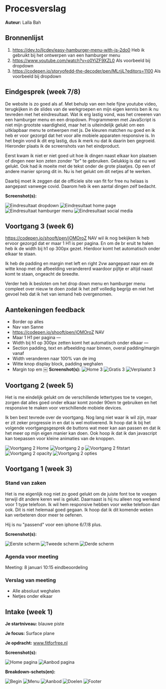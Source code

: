 # Procesverslag
**Auteur:** Lalla Bah


## Bronnenlijst
1.  https://dev.to/ljcdev/easy-hamburger-menu-with-js-2do0 Heb ik gebruikt bij het ontwerpen van een hamburger menu
2.  https://www.youtube.com/watch?v=o0YiZF9XZL0 Als voorbeeld bij dropdown
3.  https://codepen.io/storyofedd-the-decoder/pen/MLrjjL?editors=1100 Als voorbeeld bij dropdown



## Eindgesprek (week 7/8)

De website is zo goed als af. Met behulp van een hele fijne youtube video, terugkijken in de slides van de werkgroepen en mijn eigen kennis ben ik nu tevreden met het eindresultaat. Wat ik erg lastig vond, was het creeeren van een hamburger menu en een dropdown. Programmeren met JavaScript is niet mijn grootste vaardigheid, maar het is uiteindelijk gelukt om een uitklapbaar menu te ontwerpen met js. De kleuren matchen nu goed en ik heb er voor gezorgd dat het voor alle mobiele apparaten responsive is. In het begin vond ik dit erg lastig, dus ik merk nu dat ik daarin ben gegroeid. Hieronder plaats ik de screenshots van het eindproduct.

Eerst kwam ik niet er niet goed uit hoe ik dingen naast elkaar kon plaatsen of dingen neer kon zeten zonder "br" te gebruiken. Gelukkig is dat nu wel gelukt. Ook had ik moeite met de tekst onder de grote plaatjes. Op een of andere manier sprong dit in. Nu is het gelukt om dit netjes af te werken. 

Daarbij moet ik zeggen dat de officiele site van fit for free nu helaas is aangepast vanwege covid. Daarom heb ik een aantal dingen zelf bedacht. 

**Screenshot(s):**

![Eindresultaat dropdown](images/dropdown.eind.png "Eindresultaat dropdown")
![Eindresultaat home page ](images/homepage.png "Eindresultaat home page")
![Eindresultaat hamburger menu](images/ham.eind.png "Eindresultaat hamburger menu")
![Eindresultaat social media](images/socialmedia.png "Eindresultaat social media")






## Voortgang 3 (week 6)

https://codepen.io/shooft/pen/jOMOroZ NAV wil ik nog bekijken
Ik heb ervoor gezorgd dat er maar 1 H1 is per pagina. En om de br eruit te halen heb ik de width bij h1 op 300px gezet. Hierdoor komt het automatisch onder elkaar te staan.

Ik heb de padding en margin met left en right 2vw aangepast naar em de witte knop met de afbeelding verandererd waardoor pijltje er altijd naast komt te staan, ongeacht de breedte.

Verder heb ik besloten om het drop down menu en hamburger menu compleet over nieuw te doen zodat ik het zelf volledig begrijp en niet het gevoel heb dat ik het van iemand heb overgenomen. 

## Aantekeningen feedback
- Border op alles
- Nav van Sanne
- https://codepen.io/shooft/pen/jOMOroZ NAV
- Maar 1 H1 per pagina —
- Width bij h1 op 300px zetten komt het automatisch onder elkaar —
- Section padding, text en afbeelding naar binnen, overal padding/margin vanaf
- Width veranderen naar 100% van de img
- Witte knop display block, padding weghalen
- Margin top em 
￼
**Screenshot(s):**
![Home 3](images/home.3.png "Voortgang 3 Home")
![Gratis 3 ](images/gratis.3.png "Voortgang 3 gratis")
![Verplaatst 3](images/verplaatst.3.png "Voortgang 3 verplaatst")




## Voortgang 2 (week 5)

Het is me eindelijk gelukt om de verschillende lettertypes toe te voegen, zorgen dat alles goed onder elkaar komt zonder 90em te gebruiken en het responsive te maken voor verschillende mobiele devices.

Ik ben best tevrede over de voortgang. Nog lang niet waar ik wil zijn, maar er zit zeker progressie in en dat is wel motiverend. Ik hoop dat ik bij het volgende voortgangsgesprek de buttons wat meer kan aan passen en dat ik het meer op mijn eigen manier kan doen. Ook hoop ik dat ik dan javascript kan toepassen voor kleine animaties van de knoppen.

![Voortgang 2 Home](images/voortgang2.home.png "Voortgang 2 Home")
![Voortgang 2 p](images/voortgang2.p.png "Voortgang 2 p")
![Voortgang 2 fitstart](images/voortgang2.fitstart.png "Voortgang 2 fitstart")
![Voortgang 2 opacity](images/voortgang2.opacity.png "Voortgang 2 opacity")
![Voortgang 2 opties](images/voortgang2.opties.png "Voortgang 2 opties")



## Voortgang 1 (week 3)

### Stand van zaken

Het is me eigenlijk nog niet zo goed gelukt om de juiste font toe te voegen terwijl dit andere keren wel is gelukt. Daarnaast is hij nu alleen nog werkend voor 1 type telefoon. Ik wil hem responsive hebben voor welke telefoon dan ook. Dit is niet helemaal goed gegaan. Ik hoop dat ik dit komende weken kan verbeteren door meer te oefenen. 

Hij is nu "passend" voor een iphone 6/7/8 plus.

**Screenshot(s):**

![Eerste scherm](images/scherm1.eigenontwerp.png "Scherm1")
![Tweede scherm](images/scherm2.eigenontwerp.png "Scherm2")
![Derde scherm](images/scherm3.eigenontwerp.png "Scherm3")

### Agenda voor meeting

Meeting: 8 januari 10:15 eindbeoordeling


### Verslag van meeting

- Alle absoluut weghalen
- Netjes onder elkaar



## Intake (week 1)

**Je startniveau:** blauwe piste

**Je focus:** Surface plane 

**Je opdracht:** www.fitforfree.nl

**Screenshot(s):**

![Home pagina](/images/fitforfree.home.png "home pagina")
![Aanbod pagina](images/fitforfree.aanbod.png "aanbod pagina")

**Breakdown-schets(en):**

![Begin](images/fitforfree.begin.png "Begin f4f")
![Menu](images/fitforfree.menu.png "Menu f4f")
![Aanbod](images/fitforfree.aanbod.png "Aanbod f4f")
![Doelen](images/fitforfree.doelen.png "Doelen f4f")
![Footer](images/fitforfree.footer.png "Footer f4f")
